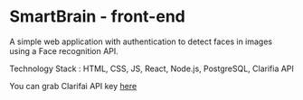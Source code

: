 # SmartBrain - front-end

A simple web application with authentication to detect faces in images using a Face recognition API.

Technology Stack : HTML, CSS, JS, React, Node.js, PostgreSQL, Clarifia API 


You can grab Clarifai API key [here](https://www.clarifai.com/)